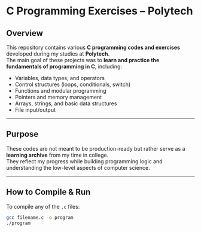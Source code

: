 # C Programming Exercises – Polytech

## Overview
This repository contains various **C programming codes and exercises** developed during my studies at **Polytech**.  
The main goal of these projects was to **learn and practice the fundamentals of programming in C**, including:

- Variables, data types, and operators  
- Control structures (loops, conditionals, switch)  
- Functions and modular programming  
- Pointers and memory management  
- Arrays, strings, and basic data structures  
- File input/output  

---

## Purpose
These codes are not meant to be production-ready but rather serve as a **learning archive** from my time in college.  
They reflect my progress while building programming logic and understanding the low-level aspects of computer science.

---

##  How to Compile & Run
To compile any of the `.c` files:  

```bash
gcc filename.c -o program
./program

